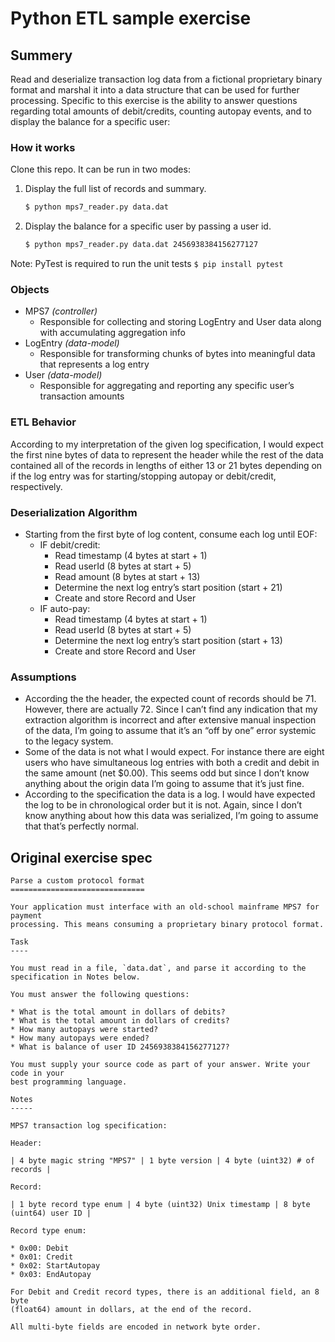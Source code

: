 # Python ETL sample exercise

## Summery
Read and deserialize transaction log data from a fictional proprietary binary format and marshal it into a data structure that can be used for further processing. Specific to this exercise is the ability to answer questions regarding total amounts of debit/credits, counting autopay events, and to display the balance for a specific user:

### How it works
Clone this repo. It can be run in two modes:
1. Display the full list of records and summary.
    ```bash
    $ python mps7_reader.py data.dat
    
    ```
2. Display the balance for a specific user by passing a user id.
    ```bash
    $ python mps7_reader.py data.dat 2456938384156277127
    
    ```
Note: PyTest is required to run the unit tests `$ pip install pytest`

### Objects
- MPS7 _(controller)_
  - Responsible for collecting and storing LogEntry and User data along with accumulating aggregation info
- LogEntry _(data-model)_
  - Responsible for transforming chunks of bytes into meaningful data that represents a log entry
- User _(data-model)_
  - Responsible for aggregating and reporting any specific user’s transaction amounts

### ETL Behavior
According to my interpretation of the given log specification, I would expect the first nine bytes of data to represent the header while the rest of the data contained all of the records in lengths of either 13 or 21 bytes depending on if the log entry was for starting/stopping autopay or debit/credit, respectively.

### Deserialization Algorithm
- Starting from the first byte of log content, consume each log until EOF:
  - IF debit/credit:
    - Read timestamp (4 bytes at start + 1)
    - Read userId (8 bytes at start + 5)
    - Read amount (8 bytes at start + 13)
    - Determine the next log entry’s start position (start + 21)
    - Create and store Record and User
  - IF auto-pay:
    - Read timestamp (4 bytes at start + 1)
    - Read userId (8 bytes at start + 5)
    - Determine the next log entry’s start position (start + 13)
    - Create and store Record and User

### Assumptions
 - According the the header, the expected count of records should be 71. However, there are actually 72. Since I can’t find any indication that my extraction algorithm is incorrect and after extensive manual inspection of the data, I’m going to assume that it’s an “off by one” error systemic to the legacy system.
 - Some of the data is not what I would expect. For instance there are eight users who have simultaneous log entries with both a credit and debit in the same amount (net $0.00). This seems odd but since I don’t know anything about the origin data I’m going to assume that it’s just fine.
 - According to the specification the data is a log. I would have expected the log to be in chronological order but it is not. Again, since I don’t know anything about how this data was serialized, I’m going to assume that that’s perfectly normal.

## Original exercise spec
```
Parse a custom protocol format
==============================

Your application must interface with an old-school mainframe MPS7 for payment
processing. This means consuming a proprietary binary protocol format.

Task
----

You must read in a file, `data.dat`, and parse it according to the
specification in Notes below.

You must answer the following questions:

* What is the total amount in dollars of debits? 
* What is the total amount in dollars of credits? 
* How many autopays were started?
* How many autopays were ended?
* What is balance of user ID 2456938384156277127?

You must supply your source code as part of your answer. Write your code in your
best programming language.

Notes
-----

MPS7 transaction log specification:

Header:

| 4 byte magic string "MPS7" | 1 byte version | 4 byte (uint32) # of records |

Record:

| 1 byte record type enum | 4 byte (uint32) Unix timestamp | 8 byte (uint64) user ID |

Record type enum:

* 0x00: Debit
* 0x01: Credit
* 0x02: StartAutopay
* 0x03: EndAutopay

For Debit and Credit record types, there is an additional field, an 8 byte
(float64) amount in dollars, at the end of the record.

All multi-byte fields are encoded in network byte order.
```
